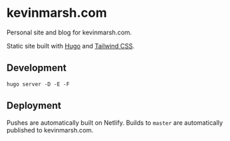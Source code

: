 # kevinmarsh.com

Personal site and blog for kevinmarsh.com.

Static site built with [Hugo](https://gohugo.io) and [Tailwind CSS](https://tailwindcss.com).

## Development

    hugo server -D -E -F

## Deployment

Pushes are automatically built on Netlify. Builds to `master` are automatically published to kevinmarsh.com.

